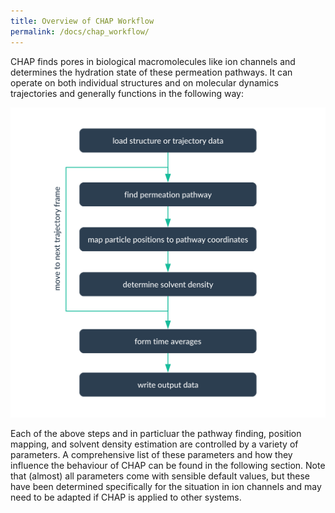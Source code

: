 ```yaml
---
title: Overview of CHAP Workflow
permalink: /docs/chap_workflow/
---
```



CHAP finds pores in biological macromolecules like ion channels and determines the hydration state of these permeation pathways. It can operate on both individual structures and on molecular dynamics trajectories and generally functions in the following way:

![CHAP workflow](../../img/chap_workflow.svg "CHAP workflow")

Each of the above steps and in particluar the pathway finding, position mapping, and solvent density estimation are controlled by a variety of parameters. A comprehensive list of these parameters and how they influence the behaviour of CHAP can be found in the following section. Note that (almost) all parameters come with sensible default values, but these have been determined specifically for the situation in ion channels and may need to be adapted if CHAP is applied to other systems. 

